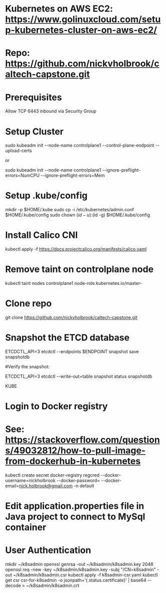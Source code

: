# Kubernetes on AWS EC2: https://www.golinuxcloud.com/setup-kubernetes-cluster-on-aws-ec2/
# Repo: https://github.com/nickvholbrook/caltech-capstone.git

# Prerequisites

Allow TCP 6443 inbound via Security Group


# Setup Cluster

sudo kubeadm init --node-name controlplane1 --control-plane-endpoint <ip address> --upload-certs 

or

sudo kubeadm init --node-name controlplane1 --ignore-preflight-errors=NumCPU --ignore-preflight-errors=Mem

# Setup .kube/config
  mkdir -p $HOME/.kube
  sudo cp -i /etc/kubernetes/admin.conf $HOME/.kube/config
  sudo chown $(id -u):$(id -g) $HOME/.kube/config

# Install Calico CNI
kubectl apply -f https://docs.projectcalico.org/manifests/calico.yaml

# Remove taint on controlplane node
kubectl taint nodes controlplane1 node-role.kubernetes.io/master-

# Clone repo
git clone https://github.com/nickvholbrook/caltech-capstone.git

# Snapshot the ETCD database
ETCDCTL_API=3 etcdctl --endpoints $ENDPOINT snapshot save snapshotdb

#Verify the snapshot:

ETCDCTL_API=3 etcdctl --write-out=table snapshot status snapshotdb

KUBE


# Login to Docker registry
# See: https://stackoverflow.com/questions/49032812/how-to-pull-image-from-dockerhub-in-kubernetes
kubectl create secret docker-registry regcred --docker-username=nickholbrook --docker-password=<your-pword> --docker-email=nick.holbrook@gmail.com -n default

# Edit application.properties file in Java project to connect to MySql container

# User Authentication

mkdir ~/k8sadmin
openssl genrsa -out ~/k8sadmin/k8sadmin.key 2048
openssl req -new -key ~/k8sadmin/k8sadmin.key -subj "/CN=k8sadmin" -out ~/k8sadmin/k8sadmin.csr
kubectl apply -f k8sadmin-csr.yaml 
kubectl get csr csr-for-k8sadmin -o jsonpath='{.status.certificate}' | base64 --decode > ~/k8sadmin/k8sadmin.crt